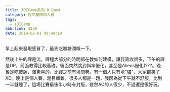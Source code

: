 ```yaml
---
title: IOICamp系列-8 Day4
category: 程式營隊和大賽
tags:
  - IOICamp
abbrlink: 42b9
date: 2019-02-01 09:44:19
---
```

早上起來發現感冒了，最先吃喉糖潤喉一下。
<!-- more -->
然後上午的課是流，課程大部分的時間都在教如何建模，讓我吸收很多，下午的課是DP，前面教得比較基礎，後面突然跳到斜率優化，甚至是Aliens優化(???。晚餐是吃披薩，滿驚喜的，比賽之前有填問卷，有一個人只有填"貓"，大家都笑了XD。晚上是個人賽，題目頗難，很多人都是一題，我因為從下午就不舒服，比到一半就睡了，這場比賽最後半小時有封版，雖然AC的人很少，不過還是很好玩。